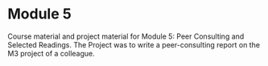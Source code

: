 # Module 5
Course material and project material for Module 5: Peer Consulting and Selected Readings.
The Project was to write a peer-consulting report on the M3 project of a colleague.
